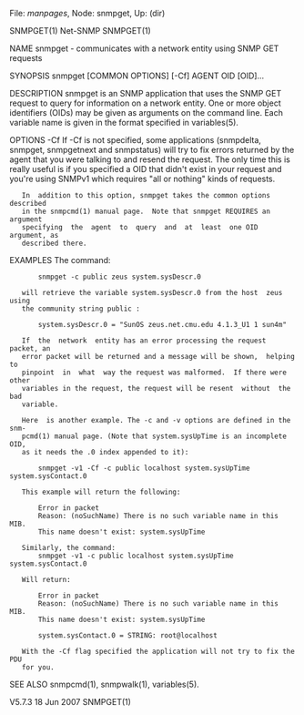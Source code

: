 File: *manpages*,  Node: snmpget,  Up: (dir)

SNMPGET(1)                         Net-SNMP                         SNMPGET(1)



NAME
       snmpget - communicates with a network entity using SNMP GET requests

SYNOPSIS
       snmpget [COMMON OPTIONS] [-Cf] AGENT OID [OID]...

DESCRIPTION
       snmpget  is an SNMP application that uses the SNMP GET request to query
       for information on a network entity.  One or  more  object  identifiers
       (OIDs)  may  be  given as arguments on the command line.  Each variable
       name is given in the format specified in variables(5).

OPTIONS
       -Cf     If -Cf is not specified, some applications (snmpdelta, snmpget,
               snmpgetnext  and snmpstatus) will try to fix errors returned by
               the agent that you were talking to and resend the request.  The
               only  time this is really useful is if you specified a OID that
               didn't exist in your request  and  you're  using  SNMPv1  which
               requires "all or nothing" kinds of requests.

       In  addition to this option, snmpget takes the common options described
       in the snmpcmd(1) manual page.  Note that snmpget REQUIRES an  argument
       specifying  the  agent  to  query  and  at  least  one OID argument, as
       described there.

EXAMPLES
       The command:

           snmpget -c public zeus system.sysDescr.0

       will retrieve the variable system.sysDescr.0 from the host  zeus  using
       the community string public :

           system.sysDescr.0 = "SunOS zeus.net.cmu.edu 4.1.3_U1 1 sun4m"

       If  the  network  entity has an error processing the request packet, an
       error packet will be returned and a message will be shown,  helping  to
       pinpoint  in  what  way the request was malformed.  If there were other
       variables in the request, the request will be resent  without  the  bad
       variable.

       Here  is another example. The -c and -v options are defined in the snm-
       pcmd(1) manual page. (Note that system.sysUpTime is an incomplete  OID,
       as it needs the .0 index appended to it):

           snmpget -v1 -Cf -c public localhost system.sysUpTime system.sysContact.0

       This example will return the following:

           Error in packet
           Reason: (noSuchName) There is no such variable name in this MIB.
           This name doesn't exist: system.sysUpTime

       Similarly, the command:
           snmpget -v1 -c public localhost system.sysUpTime system.sysContact.0

       Will return:

           Error in packet
           Reason: (noSuchName) There is no such variable name in this MIB.
           This name doesn't exist: system.sysUpTime

           system.sysContact.0 = STRING: root@localhost

       With the -Cf flag specified the application will not try to fix the PDU
       for you.

SEE ALSO
       snmpcmd(1), snmpwalk(1), variables(5).



V5.7.3                            18 Jun 2007                       SNMPGET(1)
